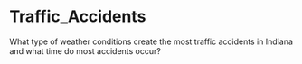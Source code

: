 # Traffic_Accidents
What type of weather conditions create the most traffic accidents in Indiana and what time do most accidents occur?
